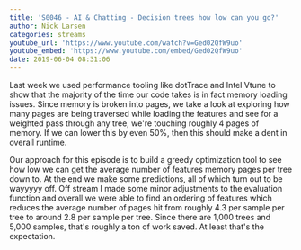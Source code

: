 ```yaml
---
title: 'S0046 - AI & Chatting - Decision trees how low can you go?'
author: Nick Larsen
categories: streams
youtube_url: 'https://www.youtube.com/watch?v=Ged02QfW9uo'
youtube_embed: 'https://www.youtube.com/embed/Ged02QfW9uo'
date: 2019-06-04 08:31:06
---
```



Last week we used performance tooling like dotTrace and Intel Vtune to show that the majority of the time our code takes is in fact memory loading issues.  Since memory is broken into pages, we take a look at exploring how many pages are being traversed while loading the features and see for a weighted pass through any tree, we're touching roughly 4 pages of memory.  If we can lower this by even 50%, then this should make a dent in overall runtime.

Our approach for this episode is to build a greedy optimization tool to see how low we can get the average number of features memory pages per tree down to.  At the end we make some predictions, all of which turn out to be wayyyyy off.  Off stream I made some minor adjustments to the evaluation function and overall we were able to find an ordering of features which reduces the average number of pages hit from roughly 4.3 per sample per tree to around 2.8 per sample per tree.  Since there are 1,000 trees and 5,000 samples, that's roughly a ton of work saved.  At least that's the expectation.
